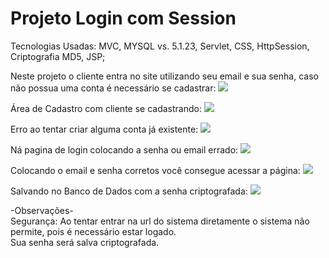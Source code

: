 # Projeto Login com Session
Tecnologias Usadas: MVC, MYSQL vs. 5.1.23, Servlet, CSS, HttpSession, Criptografia MD5, JSP;

Neste projeto o cliente entra no site utilizando seu email e sua senha, caso não possua uma conta é necessário se cadastrar:
<img src="https://i.imgur.com/mD5LC5e.jpg">

Área de Cadastro com cliente se cadastrando:
<img src="https://i.imgur.com/Rj9bwst.jpg">

Erro ao tentar criar alguma conta já existente:
<img src="https://i.imgur.com/Jpyx7Gi.jpg">

Ná pagina de login colocando a senha ou email errado:
<img src="https://i.imgur.com/qLIlOy2.jpg">

Colocando o email e senha corretos você consegue acessar a página:
<img src="https://i.imgur.com/6RyMwdl.jpg">

Salvando no Banco de Dados com a senha criptografada:
<img src="https://i.imgur.com/95c2ojL.jpg">

-Observações-<br/>
Segurança: Ao tentar entrar na url do sistema diretamente o sistema não permite, pois é necessário estar logado.<br/>
           Sua senha será salva criptografada.<br/>


